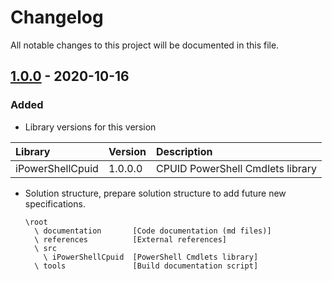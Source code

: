 ﻿# Changelog
All notable changes to this project will be documented in this file.

## [1.0.0] - 2020-10-16

### Added
  
 - Library versions for this version
  
|Library|Version|Description|
|:------|:------|:----------|
| iPowerShellCpuid | 1.0.0.0 | CPUID PowerShell Cmdlets library |

- Solution structure, prepare solution structure to add future new specifications.

      \root
        \ documentation       [Code documentation (md files)]
        \ references          [External references]
        \ src
          \ iPowerShellCpuid  [PowerShell Cmdlets library] 
        \ tools               [Build documentation script]

[1.0.0]: https://github.com/iAJTin/iPoserShellCpuid/releases/tag/v1.0.0
